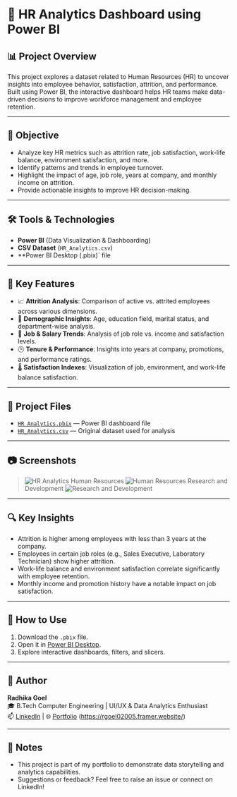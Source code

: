 # 💼 HR Analytics Dashboard using Power BI

## 📊 Project Overview

This project explores a dataset related to Human Resources (HR) to uncover insights into employee behavior, satisfaction, attrition, and performance. Built using Power BI, the interactive dashboard helps HR teams make data-driven decisions to improve workforce management and employee retention.

---

## 🧠 Objective

- Analyze key HR metrics such as attrition rate, job satisfaction, work-life balance, environment satisfaction, and more.
- Identify patterns and trends in employee turnover.
- Highlight the impact of age, job role, years at company, and monthly income on attrition.
- Provide actionable insights to improve HR decision-making.

---

## 🛠️ Tools & Technologies

- **Power BI** (Data Visualization & Dashboarding)
- **CSV Dataset** (`HR_Analytics.csv`)
- **Power BI Desktop (.pbix)` file

---

## 📌 Key Features

- 📈 **Attrition Analysis**: Comparison of active vs. attrited employees across various dimensions.
- 👥 **Demographic Insights**: Age, education field, marital status, and department-wise analysis.
- 💼 **Job & Salary Trends**: Analysis of job role vs. income and satisfaction levels.
- 🕒 **Tenure & Performance**: Insights into years at company, promotions, and performance ratings.
- 🌡️ **Satisfaction Indexes**: Visualization of job, environment, and work-life balance satisfaction.

---

## 📂 Project Files

- [`HR Analytics.pbix`](./HR%20Analytics.pbix) — Power BI dashboard file
- [`HR_Analytics.csv`](./HR_Analytics.csv) — Original dataset used for analysis

---

## 📷 Screenshots

> ![HR Analytics](https://github.com/user-attachments/assets/60d1d7c5-e91a-44a0-a19f-373209ffc2f1)
Human Resources
> ![Human Resources](https://github.com/user-attachments/assets/39969330-2757-48ba-88a7-2e699b8bc52a)
Research and Development
> ![Research and Development](https://github.com/user-attachments/assets/6f13f0a8-f736-4236-b679-e1925dbe6c8a)



---

## 🔍 Key Insights

- Attrition is higher among employees with less than 3 years at the company.
- Employees in certain job roles (e.g., Sales Executive, Laboratory Technician) show higher attrition.
- Work-life balance and environment satisfaction correlate significantly with employee retention.
- Monthly income and promotion history have a notable impact on job satisfaction.

---

## 🚀 How to Use

1. Download the `.pbix` file.
2. Open it in [Power BI Desktop](https://powerbi.microsoft.com/desktop/).
3. Explore interactive dashboards, filters, and slicers.

---

## 👤 Author

**Radhika Goel**  
🎓 B.Tech Computer Engineering | UI/UX & Data Analytics Enthusiast  
📫 [LinkedIn](https://www.linkedin.com/in/radhikagoel/) | 🌐 [Portfolio](#) (https://rgoel02005.framer.website/)

---

## 📌 Notes

- This project is part of my portfolio to demonstrate data storytelling and analytics capabilities.
- Suggestions or feedback? Feel free to raise an issue or connect on LinkedIn!

